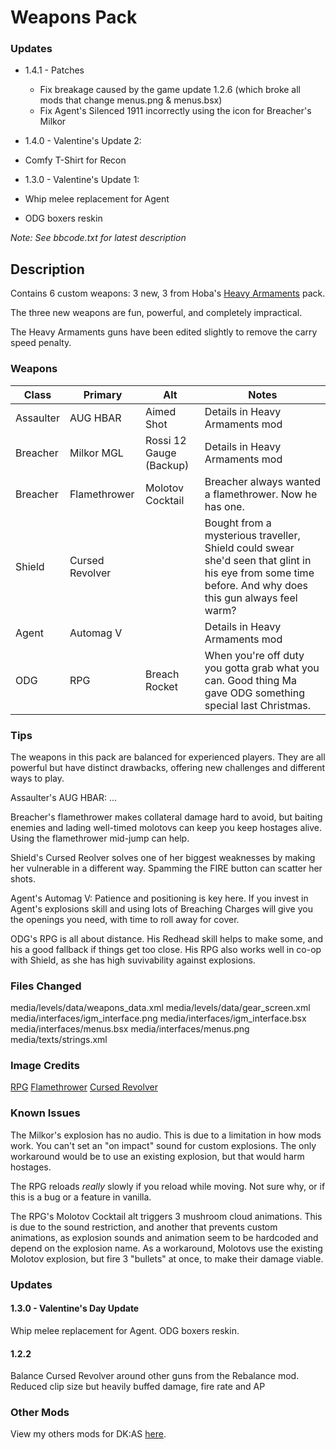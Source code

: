 # Weapons Pack

### Updates

- 1.4.1 - Patches
  - Fix breakage caused by the game update 1.2.6 (which broke all mods that change menus.png & menus.bsx)
  - Fix Agent's Silenced 1911 incorrectly using the icon for Breacher's Milkor

- 1.4.0 - Valentine's Update 2:
 - Comfy T-Shirt for Recon

- 1.3.0 - Valentine's Update 1:
 - Whip melee replacement for Agent
 - ODG boxers reskin

_Note: See bbcode.txt for latest description_


## Description

Contains 6 custom weapons: 3 new, 3 from Hoba's [Heavy Armaments](https://steamcommunity.com/sharedfiles/filedetails/?id=1571754830) pack.

The three new weapons are fun, powerful, and completely impractical.

The Heavy Armaments guns have been edited slightly to remove the carry speed penalty.

### Weapons

| Class     | Primary         | Alt                     | Notes                                                                                                                                            |
|-----------|-----------------|-------------------------|--------------------------------------------------------------------------------------------------------------------------------------------------|
| Assaulter | AUG HBAR        | Aimed Shot              | Details in Heavy Armaments mod                                                                                                                   |
| Breacher  | Milkor MGL      | Rossi 12 Gauge (Backup) | Details in Heavy Armaments mod                                                                                                                   |
| Breacher  | Flamethrower    | Molotov Cocktail        | Breacher always wanted a flamethrower. Now he has one.                                                                                           |
| Shield    | Cursed Revolver |                         | Bought from a mysterious traveller, Shield could swear she'd seen that glint in his eye from some time before. And why does this gun always feel warm? |
| Agent     | Automag V       |                         | Details in Heavy Armaments mod                                                                                                                   |
| ODG       | RPG             | Breach Rocket           | When you're off duty you gotta grab what you can. Good thing Ma gave ODG something special last Christmas.                                       |

### Tips

The weapons in this pack are balanced for experienced players. They are all powerful but have distinct drawbacks, offering new challenges and different ways to play.

Assaulter's AUG HBAR: ...

Breacher's flamethrower makes collateral damage hard to avoid, but baiting enemies and lading well-timed molotovs can keep you keep hostages alive. Using the flamethrower mid-jump can help.

Shield's Cursed Reolver solves one of her biggest weaknesses by making her vulnerable in a different way. Spamming the FIRE button can scatter her shots.

Agent's Automag V: Patience and positioning is key here. If you invest in Agent's explosions skill and using lots of Breaching Charges will give you the openings you need, with time to roll away for cover.

ODG's RPG is all about distance. His Redhead skill helps to make some, and his a good fallback if things get too close. His RPG also works well in co-op with Shield, as she has high suvivability against explosions.

### Files Changed

media/levels/data/weapons_data.xml
media/levels/data/gear_screen.xml
media/interfaces/igm_interface.png
media/interfaces/igm_interface.bsx
media/interfaces/menus.bsx
media/interfaces/menus.png
media/texts/strings.xml

### Image Credits

[RPG](https://www.piskelapp.com/p/agxzfnBpc2tlbC1hcHByEwsSBlBpc2tlbBiAgICb5KW6CAw/view)
[Flamethrower](http://pixelartmaker.com/art/bd1e626455b3fd8)
[Cursed Revolver](https://www.reddit.com/r/PixelArt/comments/9p05t7/webley_revolver_animations/)

### Known Issues

The Milkor's explosion has no audio. This is due to a limitation in how mods work. You can't set an "on impact" sound for custom explosions. The only workaround would be to use an existing explosion, but that would harm hostages.

The RPG reloads _really_ slowly if you reload while moving. Not sure why, or if this is a bug or a feature in vanilla.

The RPG's Molotov Cocktail alt triggers 3 mushroom cloud animations. This is due to the sound restriction, and another that prevents custom animations, as explosion sounds and animation seem to be hardcoded and depend on the explosion name. As a workaround, Molotovs use the existing Molotov explosion, but fire 3 "bullets" at once, to make their damage viable.

### Updates

#### 1.3.0 - Valentine's Day Update

Whip melee replacement for Agent. ODG boxers reskin.

#### 1.2.2

Balance Cursed Revolver around other guns from the Rebalance mod. Reduced clip size but heavily buffed damage, fire rate and AP

### Other Mods

View my others mods for DK:AS [here](https://steamcommunity.com/id/darkly77/myworkshopfiles/?appid=686200).